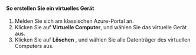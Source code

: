 #### <a name="to-delete-a-virtual-device"></a>So erstellen Sie ein virtuelles Gerät

1. Melden Sie sich am klassischen Azure-Portal an.
2. Klicken Sie auf **Virtuelle Computer**, und wählen Sie das virtuelle Gerät aus.
3. Klicken Sie auf **Löschen** , und wählen Sie alle Datenträger des virtuellen Computers aus.



<!--HONumber=Nov16_HO3-->


